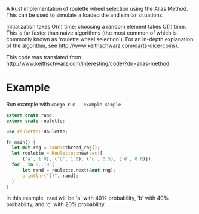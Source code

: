 A Rust implementation of roulette wheel selection using the Alias Method.
This can be used to simulate a loaded die and similar situations.

Initialization takes O(n) time; choosing a random element takes O(1) time.
This is far faster than naive algorithms (the most common of which is
commonly known as 'roulette wheel selection'). For an in-depth explanation
of the algorithm, see http://www.keithschwarz.com/darts-dice-coins/.

This code was translated from
http://www.keithschwarz.com/interesting/code/?dir=alias-method.

# Example

Run example with `cargo run --example simple`

```rust
extern crate rand;
extern crate roulette;

use roulette::Roulette;

fn main() {
  let mut rng = rand::thread_rng();
  let roulette = Roulette::new(vec![
      ('a', 1.0), ('b', 1.0), ('c', 0.5), ('d', 0.0)]);
  for _ in 0..10 {
      let rand = roulette.next(&mut rng);
      println!("{}", rand);
  }
}
```

In this example, `rand` will be 'a' with 40% probability, 'b' with 40% probability, and 'c' with 20% probability.
